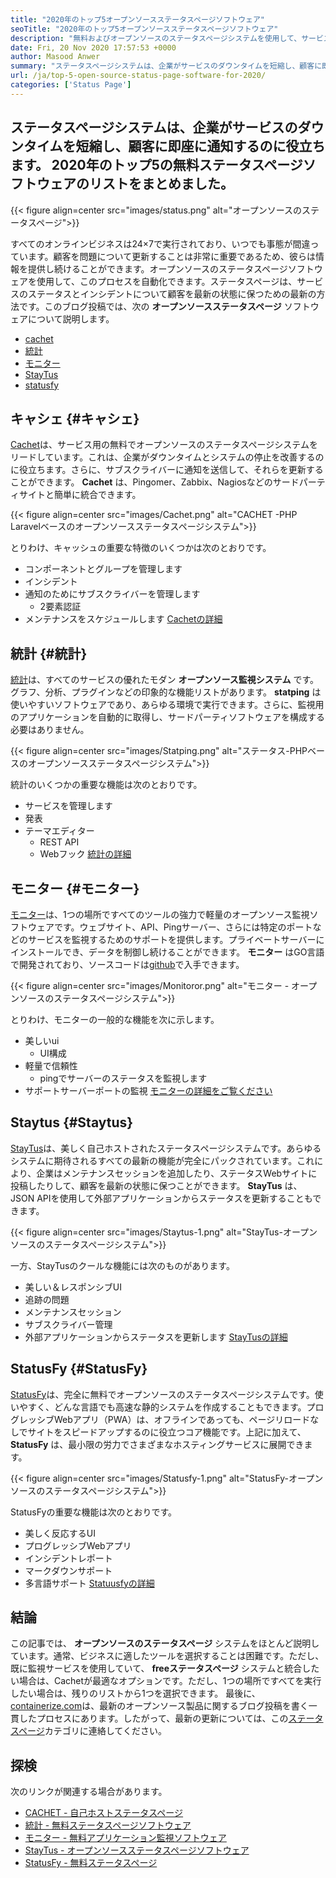 ```yaml
---
title: "2020年のトップ5オープンソースステータスページソフトウェア" 
seoTitle: "2020年のトップ5オープンソースステータスページソフトウェア" 
description: "無料およびオープンソースのステータスページシステムを使用して、サービスのダウンタイムとシステムの停止を改善します。顧客を更新するための通知を送信します。" 
date: Fri, 20 Nov 2020 17:57:53 +0000
author: Masood Anwer
summary: "ステータスページシステムは、企業がサービスのダウンタイムを短縮し、顧客に即座に通知するのに役立ちます。 2020年のトップ5の無料ステータスページソフトウェアのリストをまとめました。" 
url: /ja/top-5-open-source-status-page-software-for-2020/
categories: ['Status Page']
---
```


## ステータスページシステムは、企業がサービスのダウンタイムを短縮し、顧客に即座に通知するのに役立ちます。 2020年のトップ5の無料ステータスページソフトウェアのリストをまとめました。

{{< figure align=center src="images/status.png" alt="オープンソースのステータスページ">}}

すべてのオンラインビジネスは24×7で実行されており、いつでも事態が間違っています。顧客を問題について更新することは非常に重要であるため、彼らは情報を提供し続けることができます。オープンソースのステータスページソフトウェアを使用して、このプロセスを自動化できます。ステータスページは、サービスのステータスとインシデントについて顧客を最新の状態に保つための最新の方法です。このブログ投稿では、次の  **オープンソースステータスページ**  ソフトウェアについて説明します。
  * [cachet][1]
  * [統計][2]
  * [モニター][3]
  * [StayTus][4]
  * [statusfy][5]

## キャシェ {#キャシェ}

[Cachet][6]は、サービス用の無料でオープンソースのステータスページシステムをリードしています。これは、企業がダウンタイムとシステムの停止を改善するのに役立ちます。さらに、サブスクライバーに通知を送信して、それらを更新することができます。  **Cachet**  は、Pingomer、Zabbix、Nagiosなどのサードパーティサイトと簡単に統合できます。

{{< figure align=center src="images/Cachet.png" alt="CACHET -PHP Laravelベースのオープンソースステータスページシステム">}}

とりわけ、キャッシュの重要な特徴のいくつかは次のとおりです。
* コンポーネントとグループを管理します
* インシデント
* 通知のためにサブスクライバーを管理します
  * 2要素認証
* メンテナンスをスケジュールします
[Cachetの詳細][7]

## 統計 {#統計}

[統計][8]は、すべてのサービスの優れたモダン  **オープンソース監視システム** です。グラフ、分析、プラグインなどの印象的な機能リストがあります。 **statping**  は使いやすいソフトウェアであり、あらゆる環境で実行できます。さらに、監視用のアプリケーションを自動的に取得し、サードパーティソフトウェアを構成する必要はありません。

{{< figure align=center src="images/Statping.png" alt="ステータス-PHPベースのオープンソースステータスページシステム">}}

統計のいくつかの重要な機能は次のとおりです。
* サービスを管理します
* 発表
* テーマエディター
  * REST API
  * Webフック
[統計の詳細][9]

## モニター {#モニター}

[モニター][10]は、1つの場所ですべてのツールの強力で軽量のオープンソース監視ソフトウェアです。ウェブサイト、API、Pingサーバー、さらには特定のポートなどのサービスを監視するためのサポートを提供します。プライベートサーバーにインストールでき、データを制御し続けることができます。  **モニター**  はGO言語で開発されており、ソースコードは[github][11]で入手できます。

{{< figure align=center src="images/Monitoror.png" alt="モニター - オープンソースのステータスページシステム">}}

とりわけ、モニターの一般的な機能を次に示します。
* 美しいui
  * UI構成
* 軽量で信頼性
  * pingでサーバーのステータスを監視します
* サポートサーバーポートの監視
[モニターの詳細をご覧ください][12]

## Staytus {#Staytus}

[StayTus][13]は、美しく自己ホストされたステータスページシステムです。あらゆるシステムに期待されるすべての最新の機能が完全にパックされています。これにより、企業はメンテナンスセッションを追加したり、ステータスWebサイトに投稿したりして、顧客を最新の状態に保つことができます。  **StayTus**  は、JSON APIを使用して外部アプリケーションからステータスを更新することもできます。

{{< figure align=center src="images/Staytus-1.png" alt="StayTus-オープンソースのステータスページシステム">}}

一方、StayTusのクールな機能には次のものがあります。
* 美しい＆レスポンシブUI
* 追跡の問題
* メンテナンスセッション
* サブスクライバー管理
* 外部アプリケーションからステータスを更新します
[StayTusの詳細][14]

## StatusFy {#StatusFy}

[StatusFy][15]は、完全に無料でオープンソースのステータスページシステムです。使いやすく、どんな言語でも高速な静的システムを作成することもできます。プログレッシブWebアプリ（PWA）は、オフラインであっても、ページリロードなしでサイトをスピードアップするのに役立つコア機能です。上記に加えて、  **StatusFy**  は、最小限の労力でさまざまなホスティングサービスに展開できます。

{{< figure align=center src="images/Statusfy-1.png" alt="StatusFy-オープンソースのステータスページシステム">}}

StatusFyの重要な機能は次のとおりです。
* 美しく反応するUI
* プログレッシブWebアプリ
* インシデントレポート
* マークダウンサポート
* 多言語サポート
[Statuusfyの詳細][16]

## 結論
この記事では、  **オープンソースのステータスページ** システムをほとんど説明しています。通常、ビジネスに適したツールを選択することは困難です。ただし、既に監視サービスを使用していて、 **freeステータスページ**  システムと統合したい場合は、Cachetが最適なオプションです。ただし、1つの場所ですべてを実行したい場合は、残りのリストから1つを選択できます。
最後に、[containerize.com][17]は、最新のオープンソース製品に関するブログ投稿を書く一貫したプロセスにあります。したがって、最新の更新については、この[ステータスページ][18]カテゴリに連絡してください。

## 探検
次のリンクが関連する場合があります。
  * [CACHET  - 自己ホストステータスページ][7]
  * [統計 - 無料ステータスページソフトウェア][9]
  * [モニター - 無料アプリケーション監視ソフトウェア][12]
  * [StayTus  - オープンソースステータスページソフトウェア][14]
  * [StatusFy  - 無料ステータスページ][16]



 [1]: #Cachet
 [2]: #Statping
 [3]: #Monitoror
 [4]: #Staytus
 [5]: #Statusfy
 [6]: https://cachethq.io/
 [7]: https://products.containerize.com/status/cachet
 [8]: https://statping.com
 [9]: https://products.containerize.com/status/statping
 [10]: https://monitoror.com
 [11]: https://github.com/monitoror/monitoror
 [12]: https://products.containerize.com/status/monitoror
 [13]: https://staytus.co
 [14]: https://products.containerize.com/status/staytus
 [15]: https://marquez.co/statusfy
 [16]: https://products.containerize.com/status/statusfy
 [17]: https://containerize.com
 [18]: https://blog.containerize.com/category/status-page/
